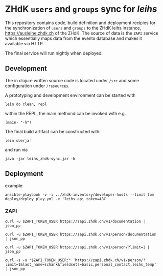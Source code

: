 ZHdK `users` and `groups` sync for _leihs_
==========================================

This repository contains code, build definition and deployment recipies for the
synchronization of `users` and `groups` to the ZHdK leihs instance,
https://ausleihe.zhdk.ch of the ZHdK. The source of data is the `ZAPI` service
which essentially maps data from the evento database and makes it available via
HTTP.

The final service will run nightly when deployed.


## Development

The in clojure written source code is located under `/src` and some
configuration under `/resources`. 

A prototyping and development environment can be started with

    lein do clean, repl

within the REPL, the main methond can be invoked with e.g.

    (main- "-h")

The final build artifact can be constructed with

    lein uberjar

and run via

    java -jar leihs_zhdk-sync.jar -h



## Deployment

example:

    ansible-playbook -v -i ../zhdk-inventory/developer-hosts --limit tom deploy/deploy_play.yml -e 'leihs_api_token=ABC'


### ZAPI 

    curl -u $ZAPI_TOKEN_USER https://zapi.zhdk.ch/v1/documentation | json_pp

    curl -u $ZAPI_TOKEN_USER https://zapi.zhdk.ch/v1/person/documentation | json_pp

    curl -u $ZAPI_TOKEN_USER https://zapi.zhdk.ch/v1/person/?limit=1 | json_pp

    curl -s -u "$ZAPI_TOKEN_USER:" 'https://zapi.zhdk.ch/v1/person/?limit=1&last_name=schank&fieldsets=basic,personal_contact,leihs_temp' | json_pp


